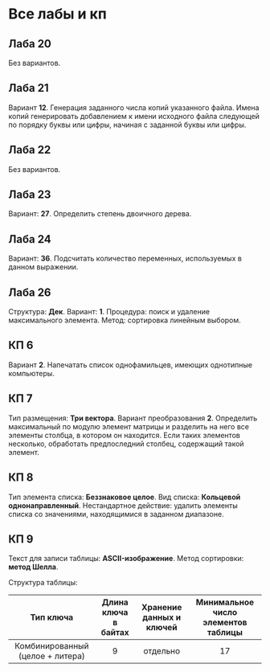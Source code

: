 # Все лабы и кп

## Лаба 20

Без вариантов.

## Лаба 21

Вариант **12**. Генерация заданного числа копий указанного файла. Имена копий генерировать добавлением к имени исходного файла следующей по порядку буквы или цифры, начиная с заданной буквы или цифры.

## Лаба 22

Без вариантов.

## Лаба 23

Вариант: **27**. Определить степень двоичного дерева.

## Лаба 24

Вариант: **36**. Подсчитать количество переменных, используемых в данном выражении.

## Лаба 26

Структура: **Дек**. Вариант: **1**.
Процедура: поиск и удаление максимального элемента.
Метод: сортировка линейным выбором.

## КП 6

Вариант **2**. Напечатать список однофамильцев, имеющих однотипные компьютеры.

## КП 7

Тип размещения: **Три вектора**. Вариант преобразования **2**. Определить максимальный по модулю элемент матрицы и разделить на него все элементы столбца, в котором он
находится. Если таких элементов несколько, обработать предпоследний столбец, содержащий такой элемент.

## КП 8

Тип элемента списка: **Беззнаковое целое**. Вид списка: **Кольцевой однонаправленный**. Нестандартное действие: удалить элементы списка со значениями, находящимися в заданном диапазоне.

## КП 9

Текст для записи таблицы: **ASCII-изображение**. Метод сортировки: **метод Шелла**. 

Структура таблицы: 

| Тип ключа                        | Длина ключа в байтах | Хранение данных и ключей | Минимальное число элементов таблицы |
| :------------------------------: | :------------------: | :----------------------: | :---------------------------------: |
| Комбинированный (целое + литера) | 9                    | отдельно                 | 17                                  |
